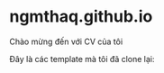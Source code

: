 # ngmthaq.github.io

<p>Chào mừng đến với CV của tôi</p>
<p>Đây là các template mà tôi đã clone lại:</p>
<ul>
